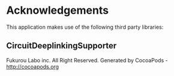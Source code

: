 # Acknowledgements
This application makes use of the following third party libraries:

## CircuitDeeplinkingSupporter

Fukurou Labo inc. All Right Reserved.
Generated by CocoaPods - http://cocoapods.org
